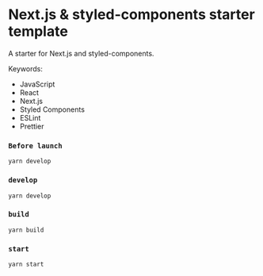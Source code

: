 # Next.js & styled-components starter template

A starter for Next.js and styled-components.

Keywords:

- JavaScript
- React
- Next.js
- Styled Components
- ESLint
- Prettier

### `Before launch`

```
yarn develop
```

### `develop`

```
yarn develop
```

### `build`

```
yarn build
```

### `start`

```
yarn start
```
